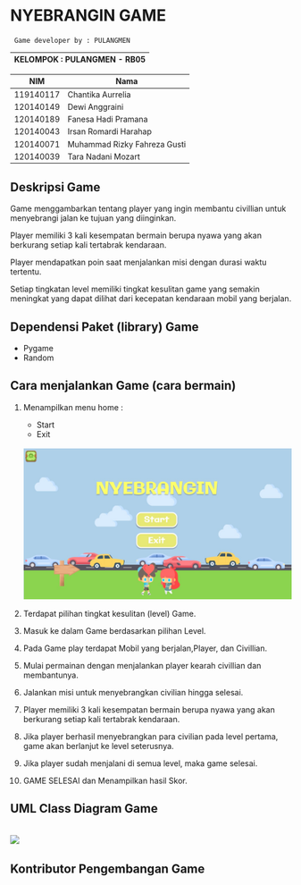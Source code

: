 # NYEBRANGIN GAME
     Game developer by : PULANGMEN

| KELOMPOK : PULANGMEN - RB05 |
| ---------------- |

| NIM  | Nama |
| ----- | --- |
| 119140117  | Chantika Aurrelia |
| 120140149  | Dewi Anggraini  |
| 120140189  | Fanesa Hadi Pramana  |
| 120140043  | Irsan Romardi Harahap  |
| 120140071  | Muhammad Rizky Fahreza Gusti  |
| 120140039  | Tara Nadani Mozart  |


## Deskripsi Game

Game menggambarkan tentang player yang ingin membantu civillian untuk menyebrangi jalan ke tujuan yang diinginkan. 

Player memiliki 3 kali kesempatan bermain berupa nyawa yang akan berkurang setiap kali tertabrak kendaraan. 

Player mendapatkan poin saat menjalankan misi dengan durasi waktu tertentu. 

Setiap tingkatan level memiliki tingkat kesulitan game yang semakin meningkat yang dapat dilihat dari kecepatan kendaraan mobil yang berjalan.

## Dependensi Paket (library) Game 

- Pygame 
- Random

## Cara menjalankan Game (cara bermain) 

1. Menampilkan menu home : 
    - Start 
    - Exit

    <br />
    <img src="docs/menu.jpeg" width="500">

2. Terdapat pilihan tingkat kesulitan (level) Game.

3. Masuk ke dalam Game berdasarkan pilihan Level.

4. Pada Game play terdapat Mobil yang berjalan,Player, dan Civillian.

5. Mulai permainan dengan menjalankan player kearah civillian dan membantunya.

6. Jalankan misi untuk menyebrangkan civilian hingga selesai.

7. Player memiliki 3 kali kesempatan bermain berupa nyawa yang akan berkurang setiap kali tertabrak kendaraan.

8. Jika player berhasil menyebrangkan para civilian pada level pertama, game akan berlanjut ke level seterusnya.

9. Jika player sudah menjalani di semua level, maka game selesai.

10. GAME SELESAI dan Menampilkan hasil Skor.

## UML Class Diagram Game
<br />
<img src="docs/UML Class 2 - Nyebrangin " width="500">

## Kontributor Pengembangan Game

